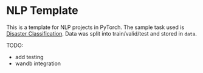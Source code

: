 # NLP Template

This is a template for NLP projects in PyTorch. The sample task used is [Disaster Classification](https://www.kaggle.com/c/nlp-getting-started/overview). Data was split into train/valid/test and stored in `data`.

TODO:
- add testing
- wandb integration